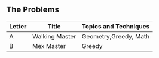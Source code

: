 ## The Problems

|  Letter | Title                     | Topics and Techniques                          |
|---------|---------------------------|-----------------------------|
|  A | Walking Master        | Geometry,Greedy, Math                     |
|  B | Mex Master          |Greedy                       |
